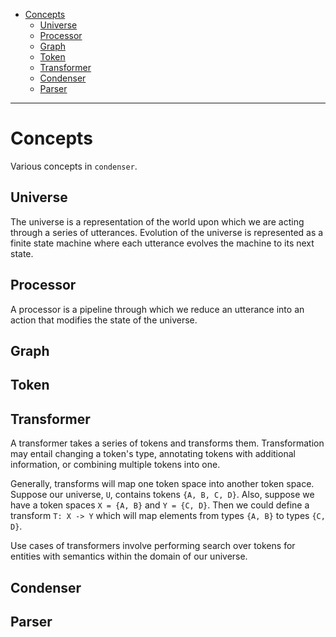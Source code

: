 - [Concepts](#concepts)
  - [Universe](#universe)
  - [Processor](#processor)
  - [Graph](#graph)
  - [Token](#token)
  - [Transformer](#transformer)
  - [Condenser](#condenser)
  - [Parser](#parser)

---

# Concepts

Various concepts in `condenser`.

## Universe

The universe is a representation of the world upon which we are acting through a series of utterances. Evolution of the universe is represented as a finite state machine where each utterance evolves the machine to its next state.

## Processor

A processor is a pipeline through which we reduce an utterance into an action that modifies the state of the universe. 

## Graph

## Token

## Transformer

A transformer takes a series of tokens and transforms them. Transformation may entail changing a token's type, annotating tokens with additional information, or combining multiple tokens into one. 

Generally, transforms will map one token space into another token space. Suppose our universe, `U`, contains tokens `{A, B, C, D}`. Also, suppose we have a token spaces `X = {A, B}` and `Y = {C, D}`. Then we could define a transform `T: X -> Y` which will map elements from types `{A, B}` to types `{C, D}`.

Use cases of transformers involve performing search over tokens for entities with semantics within the domain of our universe. 

## Condenser

## Parser
